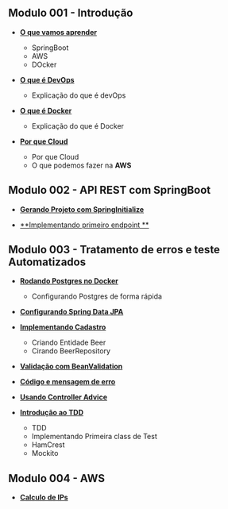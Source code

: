 ## Modulo 001 - Introdução

- [**O que vamos aprender**](/docs/contents/mod001-intro/content001.md)
    - SpringBoot
    - AWS
    - DOcker

- [**O que é DevOps**](/docs/contents/mod001-intro/content002.md)
    - Explicação do que é devOps

- [**O que é Docker**](/docs/contents/mod001-intro/content003.md)
    - Explicação do que é Docker

- [**Por que Cloud**](/docs/contents/mod001-intro/content004.md)
    - Por que Cloud
    - O que podemos fazer na **AWS**


## Modulo 002 - API REST com SpringBoot

- [**Gerando Projeto com SpringInitialize**](/docs/contents/mod002-api-rest-com-spring-boot/content001.md)

- [**Implementando primeiro endpoint **](/docs/contents/mod002-api-rest-com-spring-boot/content002.md)


## Modulo 003 - Tratamento de erros e teste Automatizados

- [**Rodando Postgres no Docker**](/docs/contents/mod003-erros-teste-automatizados/content001.md)
    - Configurando Postgres de forma rápida

- [**Configurando Spring Data JPA**](/docs/contents/mod003-erros-teste-automatizados/content002.md)

- [**Implementando Cadastro**](/docs/contents/mod003-erros-teste-automatizados/content003.md)
    - Criando Entidade Beer
    - Cirando BeerRepository

- [**Validação com BeanValidation**](/docs/contents/mod003-erros-teste-automatizados/content004.md)

- [**Código e mensagem de erro**](/docs/contents/mod003-erros-teste-automatizados/content005.md)

- [**Usando Controller Advice**](/docs/contents/mod003-erros-teste-automatizados/content006.md)

- [**Introdução ao TDD**](/docs/contents/mod003-erros-teste-automatizados/content007.md)
    - TDD
    - Implementando Primeira class de Test
    - HamCrest
    - Mockito



## Modulo 004 - AWS

- [**Calculo de IPs**](/docs/contents/mod004-AWS/content001.md)





    
